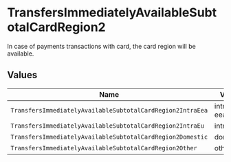 # TransfersImmediatelyAvailableSubtotalCardRegion2

In case of payments transactions with card, the card region will be available.


## Values

| Name                                                       | Value                                                      |
| ---------------------------------------------------------- | ---------------------------------------------------------- |
| `TransfersImmediatelyAvailableSubtotalCardRegion2IntraEea` | intra-eea                                                  |
| `TransfersImmediatelyAvailableSubtotalCardRegion2IntraEu`  | intra-eu                                                   |
| `TransfersImmediatelyAvailableSubtotalCardRegion2Domestic` | domestic                                                   |
| `TransfersImmediatelyAvailableSubtotalCardRegion2Other`    | other                                                      |
